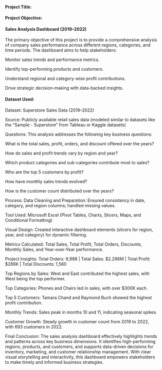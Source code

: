#### Project Title:
#### Project Objective:

#### Sales Analysis Dashboard (2019–2022)

The primary objective of this project is to provide a comprehensive analysis of company sales performance across different regions, categories, and time periods. The dashboard aims to help stakeholders:

Monitor sales trends and performance metrics.

Identify top-performing products and customers.

Understand regional and category-wise profit contributions.

Drive strategic decision-making with data-backed insights.

#### Dataset Used:
Dataset: Superstore Sales Data (2019–2022)

Source: Publicly available retail sales data (modeled similar to datasets like the “Sample - Superstore” from Tableau or Kaggle datasets)

Questions:
This analysis addresses the following key business questions:

What is the total sales, profit, orders, and discount offered over the years?

How do sales and profit trends vary by region and year?

Which product categories and sub-categories contribute most to sales?

Who are the top 5 customers by profit?

How have monthly sales trends evolved?

How is the customer count distributed over the years?

Process:
Data Cleaning and Preparation: Ensured consistency in date, category, and region columns; handled missing values.

Tool Used: Microsoft Excel (Pivot Tables, Charts, Slicers, Maps, and Conditional Formatting)

Visual Design: Created interactive dashboard elements (slicers for region, year, and category) for dynamic filtering.

Metrics Calculated: Total Sales, Total Profit, Total Orders, Discounts, Monthly Sales, and Year-over-Year performance.

Project Insights:
Total Orders: 9,988 | Total Sales: $2.296M | Total Profit: $286K | Total Discounts: 1,560

Top Regions by Sales: West and East contributed the highest sales, with West being the top performer.

Top Categories: Phones and Chairs led in sales, with over $300K each.

Top 5 Customers: Tamara Chand and Raymond Buch showed the highest profit contribution.

Monthly Trends: Sales peak in months 10 and 11, indicating seasonal spikes.

Customer Growth: Steady growth in customer count from 2019 to 2022, with 693 customers in 2022.

Final Conclusion:
The sales analysis dashboard effectively highlights trends and patterns across key business dimensions. It identifies high-performing regions, products, and customers, and supports data-driven decisions for inventory, marketing, and customer relationship management. With clear visual storytelling and interactivity, this dashboard empowers stakeholders to make timely and informed business strategies.




















